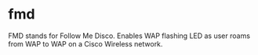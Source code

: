 # fmd
FMD stands for Follow Me Disco. Enables WAP flashing LED as user roams from WAP to WAP on a Cisco Wireless network.
